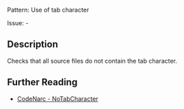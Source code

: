 Pattern: Use of tab character

Issue: -

## Description

Checks that all source files do not contain the tab character.

## Further Reading

* [CodeNarc - NoTabCharacter](http://codenarc.sourceforge.net/codenarc-rules-convention.html#NoTabCharacter)